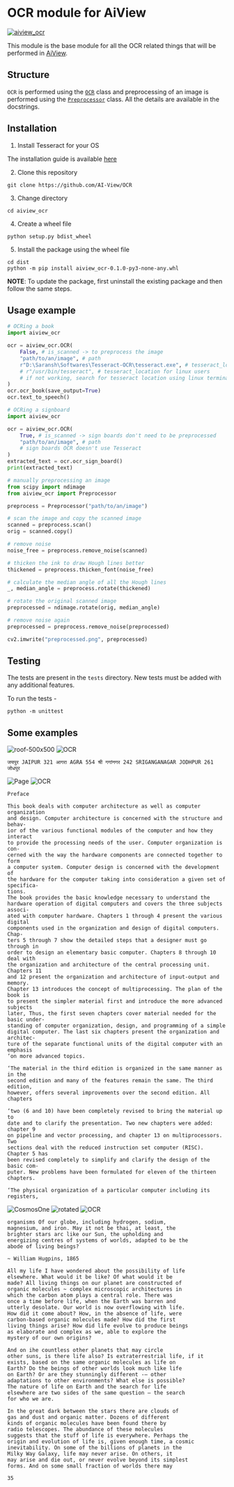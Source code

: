 # OCR module for AiView

[![aiview_ocr](https://github.com/AI-View/OCR/actions/workflows/aiview_ocr.yml/badge.svg)](https://github.com/AI-View/OCR/actions/workflows/aiview_ocr.yml)

This module is the base module for all the OCR related things that will be performed in [AiView](https://github.com/AI-View).

## Structure
`OCR` is performed using the [`OCR`](https://github.com/AI-View/OCR/blob/main/aiview_ocr/ocr.py) class and preprocessing of an image is performed using the [`Preprocessor`](https://github.com/AI-View/OCR/blob/main/aiview_ocr/preprocessing.py) class. All the details are available in the docstrings.

## Installation
1. Install Tesseract for your OS

The installation guide is available [here](https://tesseract-ocr.github.io/tessdoc/Installation.html)

2. Clone this repository
```
git clone https://github.com/AI-View/OCR
```
3. Change directory
```
cd aiview_ocr
```
4. Create a wheel file
```
python setup.py bdist_wheel
```
5. Install the package using the wheel file
```
cd dist
python -m pip install aiview_ocr-0.1.0-py3-none-any.whl
```

**NOTE**: To update the package, first uninstall the existing package and then follow the same steps.

## Usage example
```py
# OCRing a book
import aiview_ocr

ocr = aiview_ocr.OCR(
    False, # is_scanned -> to preprocess the image
    "path/to/an/image", # path
    r"D:\Saransh\Softwares\Tesseract-OCR\tesseract.exe", # tesseract_location for windows users
    # r"/usr/bin/tesseract", # tesseract_location for linux users
    # if not working, search for tesseract location using linux terminal command 'which tesseract'
)
ocr.ocr_book(save_output=True)
ocr.text_to_speech()
```
```py
# OCRing a signboard
import aiview_ocr

ocr = aiview_ocr.OCR(
    True, # is_scanned -> sign boards don't need to be preprocessed
    "path/to/an/image", # path
    # sign boards OCR doesn't use Tesseract
)
extracted_text = ocr.ocr_sign_board()
print(extracted_text)
```
```py
# manually preprocessing an image
from scipy import ndimage
from aiview_ocr import Preprocessor

preprocess = Preprocessor("path/to/an/image")

# scan the image and copy the scanned image
scanned = preprocess.scan()
orig = scanned.copy()

# remove noise
noise_free = preprocess.remove_noise(scanned)

# thicken the ink to draw Hough lines better
thickened = preprocess.thicken_font(noise_free)

# calculate the median angle of all the Hough lines
_, median_angle = preprocess.rotate(thickened)

# rotate the original scanned image
preprocessed = ndimage.rotate(orig, median_angle)

# remove noise again
preprocessed = preprocess.remove_noise(preprocessed)

cv2.imwrite("preprocessed.png", preprocessed)
```
## Testing
The tests are present in the `tests` directory. New tests must be added with any additional features.

To run the tests -
```
python -m unittest
```

## Some examples
![roof-500x500](https://user-images.githubusercontent.com/74055102/135721441-7516bbf1-da6f-498b-a30b-d381c66b187e.jpg)
![OCR](https://user-images.githubusercontent.com/74055102/135721446-5ea2e3f9-7cab-41f9-a1b0-52ff6707b0c2.png)
```
जयपुर JAIPUR 321 आगरा AGRA 554 श्री गगांनगर 242 SRIGANGANAGAR JODHPUR 261 जोधपुर
```
![Page](https://user-images.githubusercontent.com/74055102/133644506-3dcf08fc-36f9-404a-b1b7-65117a3f9869.png)
![OCR](https://user-images.githubusercontent.com/74055102/133644598-89551323-df51-45cc-8210-871b2c4dd756.png)
```
Preface

This book deals with computer architecture as well as computer organization
and design. Computer architecture is concerned with the structure and behav-
ior of the various functional modules of the computer and how they interact
to provide the processing needs of the user. Computer organization is con-
cerned with the way the hardware components are connected together to form
a computer system. Computer design is concerned with the development of
the hardware for the computer taking into consideration a given set of specifica-
tions.
The book provides the basic knowledge necessary to understand the
hardware operation of digital computers and covers the three subjects associ-
ated with computer hardware. Chapters 1 through 4 present the various digital
components used in the organization and design of digital computers. Chap-
ters 5 through 7 show the detailed steps that a designer must go through in
order to design an elementary basic computer. Chapters 8 through 10 deal with
the organization and architecture of the central processing unit. Chapters 11
and 12 present the organization and architecture of input-output and memory.
Chapter 13 introduces the concept of multiprocessing. The plan of the book is
to present the simpler material first and introduce the more advanced subjects
later, Thus, the first seven chapters cover material needed for the basic under-
standing of computer organization, design, and programming of a simple
digital computer. The last six chapters present the organization and architec-
ture of the separate functional units of the digital computer with an emphasis
‘on more advanced topics.

‘The material in the third edition is organized in the same manner as in the
second edition and many of the features remain the same. The third edition,
however, offers several improvements over the second edition. All chapters

‘two (6 and 10) have been completely revised to bring the material up to
date and to clarify the presentation. Two new chapters were added: chapter 9
on pipeline and vector processing, and chapter 13 on multiprocessors. Two
sections deal with the reduced instruction set computer (RISC). Chapter 5 has
been revised completely to simplify and clarify the design of the basic com-
puter. New problems have been formulated for eleven of the thirteen chapters.

‘The physical organization of a particular computer including its registers,
```
![CosmosOne](https://user-images.githubusercontent.com/74055102/133640550-eba241af-db0a-46e3-9b24-b4219dd74cfd.jpg)
![rotated](https://user-images.githubusercontent.com/74055102/133640466-c37d171d-7302-4227-bc6c-de2faa40ad9e.png)
![OCR](https://user-images.githubusercontent.com/74055102/133640501-735f2587-f3b0-49b2-8274-27fa760892a9.png)
```
organisms Of our globe, including hydrogen, sodium,
magnesium, and iron. May it not be thai, at least, the
brighter stars arc like our Sun, the upholding and
energizing centres of systems of worlds, adapted to be the
abode of living beings?

~ William Hugpins, 1865

All my life I have wondered about the possibility of life
elsewhere. What would it be like? Of what would it be
made? All living things on our planet are constructed of
organic molecules ~ complex microscopic architectures in
which the carbon atom plays a central role. There was
once a time before life, when the Earth was barren and
utterly desolate. Our world is now overflowing with life.
How did it come about? How, in the absence of life, were
carbon-based organic molecules made? How did the first
living things arise? How did life evolve to produce beings
as elaborate and complex as we, able to explore the
mystery of our own origins?

And on ihe countless other planets that may circle
other suns, is there life also? Is extraterrestrial life, if it
exists, based on the same organic molecules as life on
Earth? Do the beings of other worlds look much like life
on Earth? Or are they stunningly different -— other
adaptations to other environments? What else is possible?
The nature of life on Earth and the search for life
elsewhere are two sides of the same question — the search
for who we are.

In the great dark between the stars there are clouds of
gas and dust and organic matter. Dozens of different
kinds of organic molecules have been found there by
radio telescopes. The abundance of these molecules
suggests that the stuff of life is everywhere. Perhaps the
origin and evolution of life is, given enough time, a cosmic
inevitability. On some of the billions of planets in the
Milky Way Galaxy, life may never arise. On others, it
may arise and die out, or never evolve beyond its simplest
forms. And on some small fraction of worlds there may

35
```
